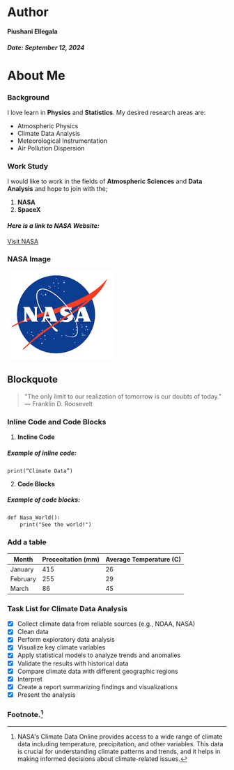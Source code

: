 # Author
**Piushani Ellegala**
##### *Date: September 12, 2024* #####

# About Me

### Background 

I love learn in **Physics** and **Statistics**. My desired research areas are: 
- Atmospheric Physics 
- Climate Data Analysis
- Meteorological Instrumentation
- Air Pollution Dispersion

### Work Study 

I would like to work in the fields of **Atmospheric Sciences** and **Data Analysis** and hope to join with the;
1. **NASA** 
2. **SpaceX**


#### *Here is a link to NASA Website:*
[Visit NASA](https://www.nasa.gov)

### NASA Image 

![Beautiful NASA](NASA.png) 

## Blockquote
> "The only limit to our realization of tomorrow is our doubts of today."
>  — Franklin D. Roosevelt

### Inline Code and Code Blocks
1. **Incline Code**
##### Example of inline code: 
`print(“Climate Data”)`

2. **Code Blocks**
##### Example of code blocks: 

```
def Nasa_World():
    print("See the world!")
```

### Add a table

| Month | Preceoitation (mm) | Average Temperature (C)|
|----------|----------|----------|
| January | 415 | 26 |
| February | 255 | 29 |
| March | 86 | 45 |


### Task List for Climate Data Analysis 

- [x] Collect climate data from reliable sources (e.g., NOAA, NASA) 
- [x] Clean data
- [x] Perform exploratory data analysis 
- [x] Visualize key climate variables 
- [x] Apply statistical models to analyze trends and anomalies 
- [x] Validate the results with historical data 
- [x] Compare climate data with different geographic regions 
- [x] Interpret
- [x] Create a report summarizing findings and visualizations 
- [x] Present the analysis

### Footnote.[^1]

[^1]: NASA's Climate Data Online provides access to a wide range of climate data including temperature, precipitation, and other variables. This data is crucial for understanding climate patterns and trends, and it helps in making informed decisions about climate-related issues.




